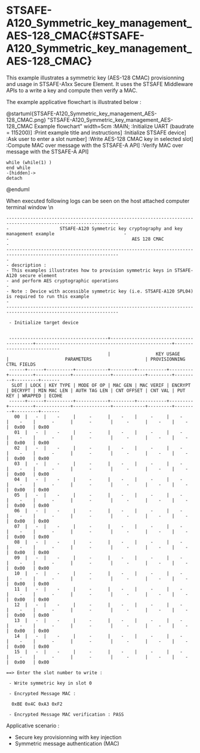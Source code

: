 # STSAFE-A120_Symmetric_key_management_AES-128_CMAC{#STSAFE-A120_Symmetric_key_management_AES-128_CMAC}

This example illustrates a symmetric key (AES-128 CMAC) provisionning and usage in STSAFE-A1xx Secure Element.
It uses the STSAFE Middleware APIs to a write a key and compute then verify a MAC.

The example applicative flowchart is illustrated below :

@startuml{STSAFE-A120_Symmetric_key_management_AES-128_CMAC.png} "STSAFE-A120_Symmetric_key_management_AES-128_CMAC Example flowchart" width=5cm
	:MAIN;
	:Initialize UART (baudrate = 115200)]
	:Print example title and instructions]
	:Initialize STSAFE device]
    :Ask user to enter a slot number]
	:Write AES-128 CMAC key in selected slot]
	:Compute MAC over message with the STSAFE-A API]
	:Verify MAC over message with the STSAFE-A API]

	while (while(1) )
	end while
	-[hidden]->
    detach
@enduml

When executed following logs can be seen on the host attached computer terminal window \n

```
----------------------------------------------------------------------------------------------------------------
-                   STSAFE-A120 Symmetric key cryptography and key management example                          -
-                                              AES 128 CMAC                                                    -
----------------------------------------------------------------------------------------------------------------
-
- description :
- This examples illustrates how to provision symmetric keys in STSAFE-A120 secure element
- and perform AES cryptographic operations
-
- Note : Device with accessible symmetric key (i.e. STSAFE-A120 SPL04) is required to run this example
-
----------------------------------------------------------------------------------------------------------------

 - Initialize target device


 -------------------------------------+-----------------------------------------+---------------------------------------------------+---------------------------
                                      |                 KEY USAGE               |                     PARAMETERS                    | PROVISIONNING CTRL FIELDS
 ------+------+----------+------------+---------+-----------+---------+---------+-------------+--------------+------------+---------+---------+---------+-------
  SLOT | LOCK | KEY TYPE | MODE OF OP | MAC GEN | MAC VERIF | ENCRYPT | DECRYPT | MIN MAC LEN | AUTH TAG LEN | CNT OFFSET | CNT VAL | PUT KEY | WRAPPED | ECDHE
 ------+------+----------+------------+---------+-----------+---------+---------+-------------+--------------+------------+---------+---------+---------+-------
   00  |   -  |    -     |     -      |    -    |     -     |    -    |    -    |      -      |      -       |     -      |    -    |    -    |  0x00   | 0x00
   01  |   -  |    -     |     -      |    -    |     -     |    -    |    -    |      -      |      -       |     -      |    -    |    -    |  0x00   | 0x00
   02  |   -  |    -     |     -      |    -    |     -     |    -    |    -    |      -      |      -       |     -      |    -    |    -    |  0x00   | 0x00
   03  |   -  |    -     |     -      |    -    |     -     |    -    |    -    |      -      |      -       |     -      |    -    |    -    |  0x00   | 0x00
   04  |   -  |    -     |     -      |    -    |     -     |    -    |    -    |      -      |      -       |     -      |    -    |    -    |  0x00   | 0x00
   05  |   -  |    -     |     -      |    -    |     -     |    -    |    -    |      -      |      -       |     -      |    -    |    -    |  0x00   | 0x00
   06  |   -  |    -     |     -      |    -    |     -     |    -    |    -    |      -      |      -       |     -      |    -    |    -    |  0x00   | 0x00
   07  |   -  |    -     |     -      |    -    |     -     |    -    |    -    |      -      |      -       |     -      |    -    |    -    |  0x00   | 0x00
   08  |   -  |    -     |     -      |    -    |     -     |    -    |    -    |      -      |      -       |     -      |    -    |    -    |  0x00   | 0x00
   09  |   -  |    -     |     -      |    -    |     -     |    -    |    -    |      -      |      -       |     -      |    -    |    -    |  0x00   | 0x00
   10  |   -  |    -     |     -      |    -    |     -     |    -    |    -    |      -      |      -       |     -      |    -    |    -    |  0x00   | 0x00
   11  |   -  |    -     |     -      |    -    |     -     |    -    |    -    |      -      |      -       |     -      |    -    |    -    |  0x00   | 0x00
   12  |   -  |    -     |     -      |    -    |     -     |    -    |    -    |      -      |      -       |     -      |    -    |    -    |  0x00   | 0x00
   13  |   -  |    -     |     -      |    -    |     -     |    -    |    -    |      -      |      -       |     -      |    -    |    -    |  0x00   | 0x00
   14  |   -  |    -     |     -      |    -    |     -     |    -    |    -    |      -      |      -       |     -      |    -    |    -    |  0x00   | 0x00
   15  |   -  |    -     |     -      |    -    |     -     |    -    |    -    |      -      |      -       |     -      |    -    |    -    |  0x00   | 0x00

==> Enter the slot number to write :

 - Write symmetric key in slot 0

 - Encrypted Message MAC :

  0xBE 0x4C 0xA3 0xF2

 - Encrypted Message MAC verification : PASS
```


Applicative scenario : 

- Secure key provisionning with key injection
- Symmetric message authentication (MAC)